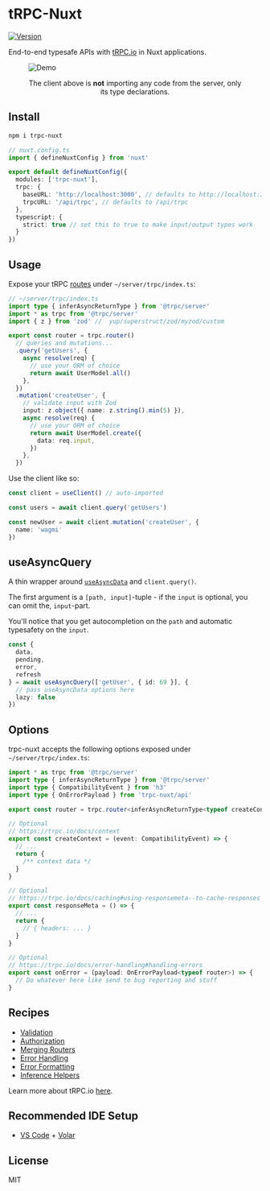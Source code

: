 # tRPC-Nuxt

[![Version](https://img.shields.io/npm/v/trpc-nuxt?style=flat&colorA=000000&colorB=000000)](https://www.npmjs.com/package/trpc-nuxt)

End-to-end typesafe APIs with [tRPC.io](https://trpc.io/) in Nuxt applications.

<p align="center">
  <figure>
    <img src="https://i.imgur.com/AjmNUxj.gif" alt="Demo" />
    <figcaption>
      <p align="center">
        The client above is <strong>not</strong> importing any code from the server, only its type declarations.
      </p>
    </figcaption>
  </figure>
</p>

## Install

```bash
npm i trpc-nuxt
```

```ts
// nuxt.config.ts
import { defineNuxtConfig } from 'nuxt'

export default defineNuxtConfig({
  modules: ['trpc-nuxt'],
  trpc: {
    baseURL: 'http://localhost:3000', // defaults to http://localhost:3000
    trpcURL: '/api/trpc', // defaults to /api/trpc
  },
  typescript: {
    strict: true // set this to true to make input/output types work
  }
})
```

## Usage

Expose your tRPC [routes](https://trpc.io/docs/router) under `~/server/trpc/index.ts`:

```ts
// ~/server/trpc/index.ts
import type { inferAsyncReturnType } from '@trpc/server'
import * as trpc from '@trpc/server'
import { z } from 'zod' //  yup/superstruct/zod/myzod/custom

export const router = trpc.router()
  // queries and mutations...
  .query('getUsers', {
    async resolve(req) {
      // use your ORM of choice
      return await UserModel.all()
    },
  })
  .mutation('createUser', {
    // validate input with Zod
    input: z.object({ name: z.string().min(5) }),
    async resolve(req) {
      // use your ORM of choice
      return await UserModel.create({
        data: req.input,
      })
    },
  })
```

Use the client like so:

```ts
const client = useClient() // auto-imported

const users = await client.query('getUsers')

const newUser = await client.mutation('createUser', {
  name: 'wagmi'
})
```

## useAsyncQuery

A thin wrapper around [`useAsyncData`](https://v3.nuxtjs.org/api/composables/use-async-data/) and `client.query()`.

The first argument is a `[path, input]`-tuple - if the `input` is optional, you can omit the, `input`-part.

You'll notice that you get autocompletion on the `path` and automatic typesafety on the `input`.

```ts
const {
  data,
  pending,
  error,
  refresh
} = await useAsyncQuery(['getUser', { id: 69 }], {
  // pass useAsyncData options here
  lazy: false
})
```

## Options

trpc-nuxt accepts the following options exposed under `~/server/trpc/index.ts`:

```ts
import * as trpc from '@trpc/server'
import type { inferAsyncReturnType } from '@trpc/server'
import type { CompatibilityEvent } from 'h3'
import type { OnErrorPayload } from 'trpc-nuxt/api'

export const router = trpc.router<inferAsyncReturnType<typeof createContext>>()

// Optional
// https://trpc.io/docs/context
export const createContext = (event: CompatibilityEvent) => {
  // ...
  return {
    /** context data */
  }
}

// Optional
// https://trpc.io/docs/caching#using-responsemeta--to-cache-responses
export const responseMeta = () => {
  // ...
  return {
    // { headers: ... }
  }
}

// Optional
// https://trpc.io/docs/error-handling#handling-errors
export const onError = (payload: OnErrorPayload<typeof router>) => {
  // Do whatever here like send to bug reporting and stuff
}
```

## Recipes

- [Validation](/recipes/validation.md)
- [Authorization](/recipes/authorization.md)
- [Merging Routers](/recipes/merging-routers.md)
- [Error Handling](/recipes/error-handling.md)
- [Error Formatting](/recipes/error-formatting.md)
- [Inference Helpers](/recipes/inference-helpers.md)

Learn more about tRPC.io [here](https://trpc.io/docs).

## Recommended IDE Setup

- [VS Code](https://code.visualstudio.com/) + [Volar](https://marketplace.visualstudio.com/items?itemName=Vue.volar)

## License

MIT
